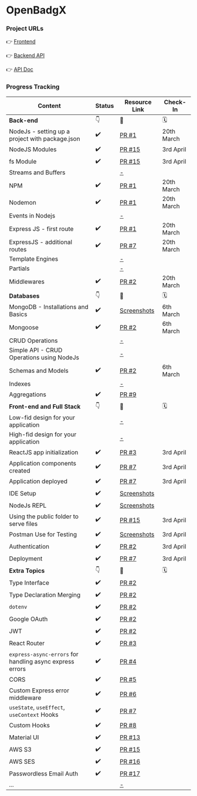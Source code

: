 # OpenBadgX

### Project URLs
👉 [Frontend](https://openbadgx.netlify.app)  

👉 [Backend API](https://openbadgx-staging.up.railway.app/ping)  

👉 [API Doc](https://documenter.getpostman.com/view/16155851/2s93Jrw514)


### Progress Tracking
|Content|Status|Resource Link|Check-In|
|-----|-----|------|------|
|**Back-end**|👇|🔗|🗓️|
|NodeJs - setting up a project with package.json|✔️|[PR #1](https://github.com/kalviumcommunity/openbadgx/pull/1)|20th March|
|NodeJS Modules|✔️|[PR #15](https://github.com/kalviumcommunity/openbadgx/pull/15)|3rd April|
|fs Module|✔️|[PR #15](https://github.com/kalviumcommunity/openbadgx/pull/15)|3rd April|
|Streams and Buffers||[-](#)|
|NPM|✔️|[PR #1](https://github.com/kalviumcommunity/openbadgx/pull/1)|20th March|
|Nodemon|✔️|[PR #1](https://github.com/kalviumcommunity/openbadgx/pull/1)|20th March|
|Events in Nodejs||[-](#)|
|Express JS - first route|✔️|[PR #1](https://github.com/kalviumcommunity/openbadgx/pull/1)|20th March|
|ExpressJS - additional routes|✔️|[PR #7](https://github.com/kalviumcommunity/openbadgx/pull/7)|20th March|
|Template Engines||[-](#)|
|Partials||[-](#)|
|Middlewares|✔️|[PR #2](https://github.com/kalviumcommunity/openbadgx/pull/2)|20th March|
|**Databases**|👇|🔗|🗓️|
|MongoDB - Installations and Basics|✔️|[Screenshots](https://drive.google.com/drive/u/0/folders/1cYWrXWQUlxO85u704mKppvoHq-VVdLbV)|6th March|
|Mongoose|✔️|[PR #2](https://github.com/kalviumcommunity/openbadgx/pull/2)|6th March|
|CRUD Operations||[-](#)|
|Simple API - CRUD Operations using NodeJs||[-](#)|
|Schemas and Models|✔️|[PR #2](https://github.com/kalviumcommunity/openbadgx/pull/2)|6th March|
|Indexes||[-](#)|
|Aggregations|✔️|[PR #9](https://github.com/kalviumcommunity/openbadgx/pull/9)|
|**Front-end and Full Stack**|👇|🔗|🗓️|
|Low-fid design for your application||[-](#)|
|High-fid design for your application||[-](#)|
|ReactJS app initialization|✔️|[PR #3](https://github.com/kalviumcommunity/openbadgx/pull/3)|3rd April|
|Application components created|✔️|[PR #7](https://github.com/kalviumcommunity/openbadgx/pull/7)|3rd April|
|Application deployed|✔️|[PR #7](https://github.com/kalviumcommunity/openbadgx/pull/7)|3rd April|
|IDE Setup|✔️|[Screenshots](https://drive.google.com/drive/u/0/folders/1YmTkldijAOL4Ud4fXhDXhL1tDXxeypmZ)|
|NodeJs REPL|✔️|[Screenshots](https://drive.google.com/drive/folders/1cHErBwimXXWMiwhadg4yz2noo6UMw_nv)|
|Using the public folder to serve files|✔️|[PR #15](https://github.com/kalviumcommunity/openbadgx/pull/15)|3rd April|
|Postman Use for Testing|✔️|[Screenshots](https://drive.google.com/drive/u/0/folders/13uE0Cd6R2MFbk2D8W8dvTnb7pqzqAPLt)|3rd April|
|Authentication|✔️|[PR #2](https://github.com/kalviumcommunity/openbadgx/pull/2)|3rd April|
|Deployment|✔️|[PR #7](https://github.com/kalviumcommunity/openbadgx/pull/7)|3rd April|
|**Extra Topics**|👇|🔗|🗓️|
|Type Interface|✔️|[PR #2](https://github.com/kalviumcommunity/openbadgx/pull/2)|
|Type Declaration Merging|✔️|[PR #2](https://github.com/kalviumcommunity/openbadgx/pull/2)|
|`dotenv`|✔️|[PR #2](https://github.com/kalviumcommunity/openbadgx/pull/2)|
|Google OAuth|✔️|[PR #2](https://github.com/kalviumcommunity/openbadgx/pull/2)|
|JWT|✔️|[PR #2](https://github.com/kalviumcommunity/openbadgx/pull/2)|
|React Router|✔️|[PR #3](https://github.com/kalviumcommunity/openbadgx/pull/3)|
|`express-async-errors` for handling async express errors|✔️|[PR #4](https://github.com/kalviumcommunity/openbadgx/pull/4)|
|CORS|✔️|[PR #5](https://github.com/kalviumcommunity/openbadgx/pull/5)|
|Custom Express error middleware|✔️|[PR #6](https://github.com/kalviumcommunity/openbadgx/pull/6)|
|`useState`, `useEffect`, `useContext` Hooks|✔️|[PR #7](https://github.com/kalviumcommunity/openbadgx/pull/7)|
|Custom Hooks|✔️|[PR #8](https://github.com/kalviumcommunity/openbadgx/pull/8)|
|Material UI|✔️|[PR #13](https://github.com/kalviumcommunity/openbadgx/pull/13)|
|AWS S3|✔️|[PR #15](https://github.com/kalviumcommunity/openbadgx/pull/15)|
|AWS SES|✔️|[PR #16](https://github.com/kalviumcommunity/openbadgx/pull/16)|
|Passwordless Email Auth|✔️|[PR #17](https://github.com/kalviumcommunity/openbadgx/pull/17)|
|...||[-](#)|
